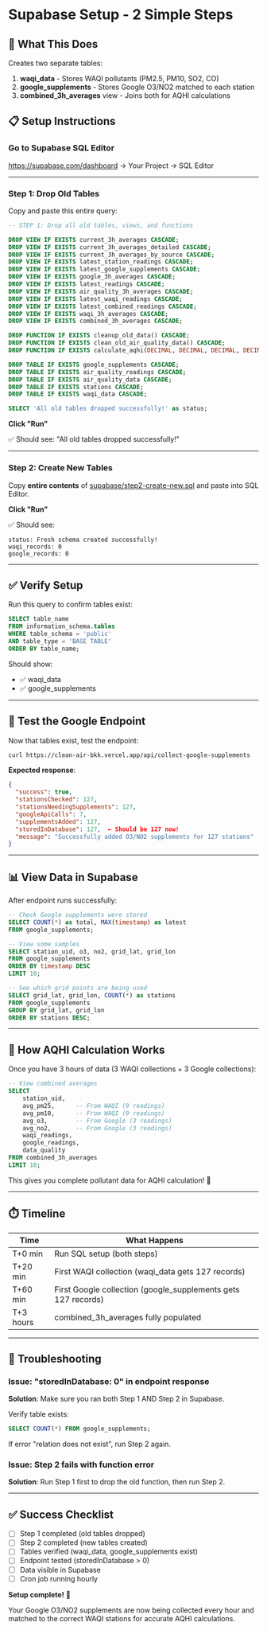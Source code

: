 # Supabase Setup - 2 Simple Steps

## 🎯 What This Does

Creates two separate tables:
1. **waqi_data** - Stores WAQI pollutants (PM2.5, PM10, SO2, CO)
2. **google_supplements** - Stores Google O3/NO2 matched to each station
3. **combined_3h_averages** view - Joins both for AQHI calculations

## 📋 Setup Instructions

### Go to Supabase SQL Editor

https://supabase.com/dashboard → Your Project → SQL Editor

---

### Step 1: Drop Old Tables

Copy and paste this entire query:

```sql
-- STEP 1: Drop all old tables, views, and functions

DROP VIEW IF EXISTS current_3h_averages CASCADE;
DROP VIEW IF EXISTS current_3h_averages_detailed CASCADE;
DROP VIEW IF EXISTS current_3h_averages_by_source CASCADE;
DROP VIEW IF EXISTS latest_station_readings CASCADE;
DROP VIEW IF EXISTS latest_google_supplements CASCADE;
DROP VIEW IF EXISTS google_3h_averages CASCADE;
DROP VIEW IF EXISTS latest_readings CASCADE;
DROP VIEW IF EXISTS air_quality_3h_averages CASCADE;
DROP VIEW IF EXISTS latest_waqi_readings CASCADE;
DROP VIEW IF EXISTS latest_combined_readings CASCADE;
DROP VIEW IF EXISTS waqi_3h_averages CASCADE;
DROP VIEW IF EXISTS combined_3h_averages CASCADE;

DROP FUNCTION IF EXISTS cleanup_old_data() CASCADE;
DROP FUNCTION IF EXISTS clean_old_air_quality_data() CASCADE;
DROP FUNCTION IF EXISTS calculate_aqhi(DECIMAL, DECIMAL, DECIMAL, DECIMAL, DECIMAL) CASCADE;

DROP TABLE IF EXISTS google_supplements CASCADE;
DROP TABLE IF EXISTS air_quality_readings CASCADE;
DROP TABLE IF EXISTS air_quality_data CASCADE;
DROP TABLE IF EXISTS stations CASCADE;
DROP TABLE IF EXISTS waqi_data CASCADE;

SELECT 'All old tables dropped successfully!' as status;
```

**Click "Run"**

✅ Should see: "All old tables dropped successfully!"

---

### Step 2: Create New Tables

Copy **entire contents** of [supabase/step2-create-new.sql](supabase/step2-create-new.sql) and paste into SQL Editor.

**Click "Run"**

✅ Should see:
```
status: Fresh schema created successfully!
waqi_records: 0
google_records: 0
```

---

## ✅ Verify Setup

Run this query to confirm tables exist:

```sql
SELECT table_name
FROM information_schema.tables
WHERE table_schema = 'public'
AND table_type = 'BASE TABLE'
ORDER BY table_name;
```

Should show:
- ✅ waqi_data
- ✅ google_supplements

---

## 🧪 Test the Google Endpoint

Now that tables exist, test the endpoint:

```bash
curl https://clean-air-bkk.vercel.app/api/collect-google-supplements
```

**Expected response**:
```json
{
  "success": true,
  "stationsChecked": 127,
  "stationsNeedingSupplements": 127,
  "googleApiCalls": 7,
  "supplementsAdded": 127,
  "storedInDatabase": 127,  ← Should be 127 now!
  "message": "Successfully added O3/NO2 supplements for 127 stations"
}
```

---

## 📊 View Data in Supabase

After endpoint runs successfully:

```sql
-- Check Google supplements were stored
SELECT COUNT(*) as total, MAX(timestamp) as latest
FROM google_supplements;

-- View some samples
SELECT station_uid, o3, no2, grid_lat, grid_lon
FROM google_supplements
ORDER BY timestamp DESC
LIMIT 10;

-- See which grid points are being used
SELECT grid_lat, grid_lon, COUNT(*) as stations
FROM google_supplements
GROUP BY grid_lat, grid_lon
ORDER BY stations DESC;
```

---

## 🎯 How AQHI Calculation Works

Once you have 3 hours of data (3 WAQI collections + 3 Google collections):

```sql
-- View combined averages
SELECT
    station_uid,
    avg_pm25,      -- From WAQI (9 readings)
    avg_pm10,      -- From WAQI (9 readings)
    avg_o3,        -- From Google (3 readings)
    avg_no2,       -- From Google (3 readings)
    waqi_readings,
    google_readings,
    data_quality
FROM combined_3h_averages
LIMIT 10;
```

This gives you complete pollutant data for AQHI calculation! 🎉

---

## ⏱️ Timeline

| Time | What Happens |
|------|-------------|
| T+0 min | Run SQL setup (both steps) |
| T+20 min | First WAQI collection (waqi_data gets 127 records) |
| T+60 min | First Google collection (google_supplements gets 127 records) |
| T+3 hours | combined_3h_averages fully populated |

---

## 🔧 Troubleshooting

### Issue: "storedInDatabase: 0" in endpoint response

**Solution**: Make sure you ran both Step 1 AND Step 2 in Supabase.

Verify table exists:
```sql
SELECT COUNT(*) FROM google_supplements;
```

If error "relation does not exist", run Step 2 again.

### Issue: Step 2 fails with function error

**Solution**: Run Step 1 first to drop the old function, then run Step 2.

---

## ✅ Success Checklist

- [ ] Step 1 completed (old tables dropped)
- [ ] Step 2 completed (new tables created)
- [ ] Tables verified (waqi_data, google_supplements exist)
- [ ] Endpoint tested (storedInDatabase > 0)
- [ ] Data visible in Supabase
- [ ] Cron job running hourly

**Setup complete!** 🚀

Your Google O3/NO2 supplements are now being collected every hour and matched to the correct WAQI stations for accurate AQHI calculations.

